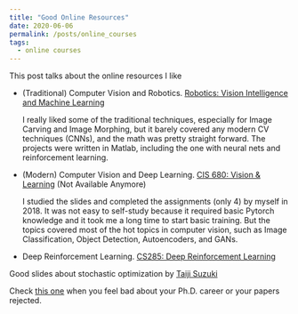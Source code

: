 ```yaml
---
title: "Good Online Resources"
date: 2020-06-06
permalink: /posts/online_courses
tags:
  - online courses
---
```


This post talks about the online resources I like

* (Traditional) Computer Vision and Robotics. [Robotics: Vision Intelligence and Machine Learning](https://www.edx.org/course/robotics-vision-intelligence-and-machine-learning)

  I really liked some of the traditional techniques, especially for Image Carving and Image Morphing, but it barely covered any modern CV techniques (CNNs), and the math was pretty straight forward. The projects were written in Matlab, including the one with neural nets and reinforcement learning.

* (Modern) Computer Vision and Deep Learning. [CIS 680: Vision & Learning](https://fling.seas.upenn.edu/~cis680/wiki/index.php?title=Lectures) (Not Available Anymore)

  I studied the slides and completed the assignments (only 4) by myself in 2018. It was not easy to self-study because it required basic Pytorch knowledge and it took me a long time to start basic training. But the topics covered most of the hot topics in computer vision, such as Image Classification, Object Detection, Autoencoders, and GANs.
  
* Deep Reinforcement Learning. [CS285: Deep Reinforcement Learning](http://rail.eecs.berkeley.edu/deeprlcourse/)


Good slides about stochastic optimization by [Taiji Suzuki](http://ibis.t.u-tokyo.ac.jp/suzuki/)

Check [this one](https://youtu.be/uxYpJ5mMKx0) when you feel bad about your Ph.D. career or your papers rejected.
